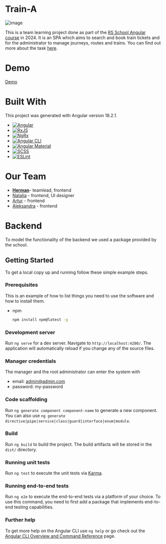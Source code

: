 # Train-A

![image](https://github.com/user-attachments/assets/65dcc82b-9856-48ba-a47c-dd89ce4cb72a)

This is a team learning project done as part of the [RS School Angular course](https://rs.school/courses/angular) in 2024.
It is an SPA which aims to search and book train tickets and for the administrator to manage journeys, routes and trains.
You can find out more about the task [here](https://github.com/rolling-scopes-school/tasks/tree/master/tasks/train-a).

# Demo

[Demo](https://nuttik.github.io/train-a/)

# Built With

This project was generated with Angular version 18.2.1.

- [![Angular][Angular.io]][Angular-url]
- [![RxJS][RxJS.io]][RxJS-url]
- [![NgRx][NgRx.io]][NgRx-url]
- [![Angular CLI][AngularCLI.io]][AngularCLI-url]
- [![Angular Material][AngularMaterial.io]][AngularMaterial-url]
- [![SCSS][SCSS.io]][SCSS-url]
- [![ESLint][ESLint.io]][ESLint-url]

# Our Team

- **[Herman](https://github.com/mogitrash)**- teamlead, frontend
- [Natalia](https://github.com/Nuttik) - frontend, UI designer
- [Artur](https://github.com/Arthurchkeee) - frontend
- [Aleksandra](https://github.com/Aleksa013) - frontend

# Backend

To model the functionality of the backend we used a package provided by the school.

## Getting Started

To get a local copy up and running follow these simple example steps.

### Prerequisites

This is an example of how to list things you need to use the software and how to install them.

- npm
  ```sh
  npm install npm@latest -g
  ```

### Development server

Run `ng serve` for a dev server. Navigate to `http://localhost:4200/`. The application will automatically reload if you change any of the source files.

### Manager credentials

The manager and the root administrator can enter the system with

- email: admin@admin.com
- password: my-password

### Code scaffolding

Run `ng generate component component-name` to generate a new component. You can also use `ng generate directive|pipe|service|class|guard|interface|enum|module`.

### Build

Run `ng build` to build the project. The build artifacts will be stored in the `dist/` directory.

### Running unit tests

Run `ng test` to execute the unit tests via [Karma](https://karma-runner.github.io).

### Running end-to-end tests

Run `ng e2e` to execute the end-to-end tests via a platform of your choice. To use this command, you need to first add a package that implements end-to-end testing capabilities.

### Further help

To get more help on the Angular CLI use `ng help` or go check out the [Angular CLI Overview and Command Reference](https://angular.dev/tools/cli) page.

[Angular.io]: https://img.shields.io/badge/Angular-DD0031?style=for-the-badge&logo=angular&logoColor=white
[Angular-url]: https://angular.io/

<!-- Badges and Links -->

[Angular.io]: https://img.shields.io/badge/Angular-DD0031?style=for-the-badge&logo=angular&logoColor=white
[Angular-url]: https://angular.io/
[AngularMaterial.io]: https://img.shields.io/badge/Angular_Material-009688?style=for-the-badge&logo=angular&logoColor=white
[AngularMaterial-url]: https://material.angular.io/
[SCSS.io]: https://img.shields.io/badge/SCSS-CC6699?style=for-the-badge&logo=sass&logoColor=white
[SCSS-url]: https://sass-lang.com/
[RxJS.io]: https://img.shields.io/badge/RxJS-B7178C?style=for-the-badge&logo=ReactiveX&logoColor=white
[RxJS-url]: https://rxjs.dev/
[NgRx.io]: https://img.shields.io/badge/NgRx-764ABC?style=for-the-badge&logo=redux&logoColor=white
[NgRx-url]: https://ngrx.io/
[AngularCLI.io]: https://img.shields.io/badge/Angular%20CLI-DD0031?style=for-the-badge&logo=angular&logoColor=white
[AngularCLI-url]: https://angular.io/cli
[ESLint.io]: https://img.shields.io/badge/ESLint-4B32C3?style=for-the-badge&logo=eslint&logoColor=white
[ESLint-url]: https://eslint.org/

